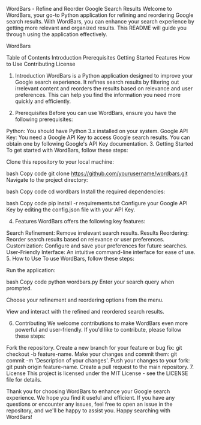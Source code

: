 WordBars - Refine and Reorder Google Search Results
Welcome to WordBars, your go-to Python application for refining and reordering Google search results. With WordBars, you can enhance your search experience by getting more relevant and organized results. This README will guide you through using the application effectively.

WordBars

Table of Contents
Introduction
Prerequisites
Getting Started
Features
How to Use
Contributing
License
1. Introduction
WordBars is a Python application designed to improve your Google search experience. It refines search results by filtering out irrelevant content and reorders the results based on relevance and user preferences. This can help you find the information you need more quickly and efficiently.

2. Prerequisites
Before you can use WordBars, ensure you have the following prerequisites:

Python: You should have Python 3.x installed on your system.
Google API Key: You need a Google API Key to access Google search results. You can obtain one by following Google's API Key documentation.
3. Getting Started
To get started with WordBars, follow these steps:

Clone this repository to your local machine:

bash
Copy code
git clone https://github.com/yourusername/wordbars.git
Navigate to the project directory:

bash
Copy code
cd wordbars
Install the required dependencies:

bash
Copy code
pip install -r requirements.txt
Configure your Google API Key by editing the config.json file with your API Key.

4. Features
WordBars offers the following key features:

Search Refinement: Remove irrelevant search results.
Results Reordering: Reorder search results based on relevance or user preferences.
Customization: Configure and save your preferences for future searches.
User-Friendly Interface: An intuitive command-line interface for ease of use.
5. How to Use
To use WordBars, follow these steps:

Run the application:

bash
Copy code
python wordbars.py
Enter your search query when prompted.

Choose your refinement and reordering options from the menu.

View and interact with the refined and reordered search results.

6. Contributing
We welcome contributions to make WordBars even more powerful and user-friendly. If you'd like to contribute, please follow these steps:

Fork the repository.
Create a new branch for your feature or bug fix: git checkout -b feature-name.
Make your changes and commit them: git commit -m 'Description of your changes'.
Push your changes to your fork: git push origin feature-name.
Create a pull request to the main repository.
7. License
This project is licensed under the MIT License - see the LICENSE file for details.

Thank you for choosing WordBars to enhance your Google search experience. We hope you find it useful and efficient. If you have any questions or encounter any issues, feel free to open an issue in the repository, and we'll be happy to assist you. Happy searching with WordBars!
